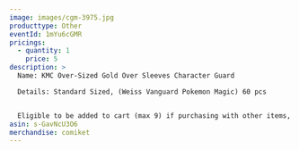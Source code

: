```yaml
---
image: images/cgm-3975.jpg
producttype: Other
eventId: 1mYu6cGMR
pricings:
  - quantity: 1
    price: 5
description: >
  Name: KMC Over-Sized Gold Over Sleeves Character Guard 

  Details: Standard Sized, (Weiss Vanguard Pokemon Magic) 60 pcs


  Eligible to be added to cart (max 9) if purchasing with other items, excluding other over sleeves.
asin: s-GavNcU3O6
merchandise: comiket
---
```

